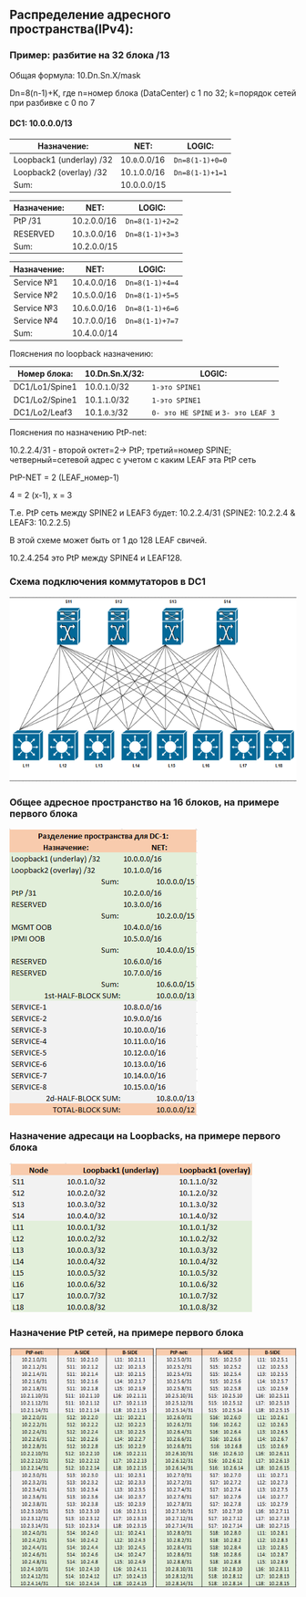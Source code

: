 ## Распределение адресного пространства(IPv4):

### Пример:  разбитие на 32 блока /13

Общая формула: 10.Dn.Sn.X/mask 

Dn=8(n-1)+K, 
где n=номер блока (DataCenter) c 1 по 32; k=порядок сетей при разбивке с 0 по 7

#### DC1: 10.0.0.0/13

| Назначение:              | NET:           |LOGIC:   |
| ------------------------ | -------------- |---------|
| Loopback1 (underlay) /32 | 10.`0`.0.0/16  | `Dn=8(1-1)+0=0` |
| Loopback2 (overlay) /32  |	10.`1`.0.0/16 | `Dn=8(1-1)+1=1` |
| Sum: 	| 10.0.0.0/15      |

| Назначение:              | NET:           |LOGIC:   |
| ------------------------ | -------------- |---------|
| PtP /31	                 | 10.`2`.0.0/16  | `Dn=8(1-1)+2=2` |
| RESERVED                 |	10.`3`.0.0/16 | `Dn=8(1-1)+3=3` |
| Sum: 	                   | 10.2.0.0/15    |

| Назначение:              | NET:           |LOGIC:   |
| ------------------------ | -------------- |---------|
| Service №1                 | 10.`4`.0.0/16  | `Dn=8(1-1)+4=4` |
| Service №2                  |	10.`5`.0.0/16 | `Dn=8(1-1)+5=5` |
| Service №3                 | 10.`6`.0.0/16  | `Dn=8(1-1)+6=6` |
| Service №4                  |	10.`7`.0.0/16 | `Dn=8(1-1)+7=7` |
| Sum: 	                   | 10.4.0.0/14    |

Пояснения по loopback назначению:

| Номер блока:              | 10.Dn.Sn.X/32:  |LOGIC:   |
| ------------------------ | -------------- |---------|
| DC1/Lo1/Spine1         | 10.0.`1`.0/32  | `1-это SPINE1` |
| DC1/Lo2/Spine1         | 10.1.`1`.0/32  | `1-это SPINE1` |
| DC1/Lo2/Leaf3         | 10.1.`0`.`3`/32  | `0- это НЕ SPINE` и  `3- это LEAF 3`|

Пояснения по назначению PtP-net:

10.2.2.4/31 - второй октет=2-> PtP; третий=номер SPINE; четверный=сетевой адрес с учетом с каким LEAF эта PtP сеть

PtP-NET = 2 (LEAF_номер-1)

4 = 2 (x-1), x = 3

Т.е. PtP сеть между SPINE2 и LEAF3 будет: 10.2.2.4/31 (SPINE2: 10.2.2.4 & LEAF3: 10.2.2.5)

В этой схеме может быть от 1 до 128 LEAF свичей.

10.2.4.254 это PtP между SPINE4 и LEAF128.


### Схема подключения коммутаторов в DC1 
![1-1-0.png](1-1-0.png)


### Общее адресное пространство на 16 блоков, на примере первого блока 

![1-1-1.png](1-1-1.png)


### Назначение адресаци на Loopbacks, на примере первого блока 

![1-1-2.png](1-1-2.png)


### Назначение PtP сетей, на примере первого блока 

![1-1-3.png](1-1-3.png)
